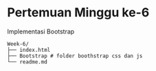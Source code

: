 # Pertemuan Minggu ke-6

Implementasi Bootstrap


    Week-6/
    ├── index.html
    ├── Bootstrap # folder boothstrap css dan js
    └── readme.md
